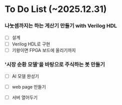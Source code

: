 <!---
kau-newbie/kau-newbie is a ✨ special ✨ repository because its `README.md` (this file) appears on your GitHub profile.
You can click the Preview link to take a look at your changes.
--->
# To Do List (~2025.12.31)

### 나눗셈까지는 하는 게산기 만들기 with Verilog HDL
- [ ] 설계
- [ ] Verilog HDL로 구현
- [ ] 기왕이면 FPGA 보드에 올리기까지

### '시장 순환 모델'을 바탕으로 주식하는 봇 만들기
- [ ] AI 모델 완성기
- [ ] web page 만들기
- [ ] 서버 열어두기


